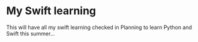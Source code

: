# My Swift learning
This will have all my swift learning checked in
Planning to learn Python and Swift this summer...
